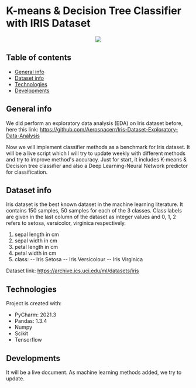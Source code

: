 # K-means & Decision Tree Classifier with IRIS Dataset 

<p align="center">
	<img src="  https://miro.medium.com/max/1400/1*f6KbPXwksAliMIsibFyGJw.png" />

</p>

## Table of contents
* [General info](#general-info)
* [Dataset info](#dataset-info)
* [Technologies](#technologies)
* [Developments](#developments)

## General info
We did perform an exploratory data analysis (EDA) on Iris dataset before, here this link:
https://github.com/Aerospacerr/Iris-Dataset-Exploratory-Data-Analysis

Now we will implement classifier methods as a benchmark for Iris dataset. It will be a live script which I will try to update weekly with different methods and try to improve method's accuracy. Just for start, it includes K-means & Decision tree classifier and also a Deep Learning-Neural Network predictor for classification.

## Dataset info
Iris dataset is the best known dataset in the machine learning literature. It contains 150 samples, 50 samples for each of the 3 classes. Class labels are given in the last column of the dataset as integer values and 0, 1, 2 refers to setosa, versicolor, virginica respectively.

1. sepal length in cm
2. sepal width in cm
3. petal length in cm
4. petal width in cm
5. class:
-- Iris Setosa
-- Iris Versicolour
-- Iris Virginica

Dataset link: https://archive.ics.uci.edu/ml/datasets/iris

## Technologies
Project is created with:
* PyCharm: 2021.3 
* Pandas: 1.3.4 
* Numpy
* Scikit
* Tensorflow

## Developments 
It will be a live document. As machine learning methods added, we try to update.





